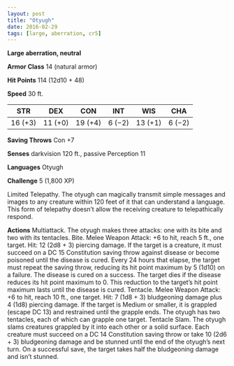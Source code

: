 ```yaml
---
layout: post
title: "Otyugh"
date: 2016-02-29
tags: [large, aberration, cr5]
---
```


**Large aberration, neutral**

**Armor Class** 14 (natural armor)

**Hit Points** 114 (12d10 + 48)

**Speed** 30 ft.

|   STR   |   DEX   |   CON   |   INT   |   WIS   |   CHA   |
|:-----:|:-----:|:-----:|:-----:|:-----:|:-----:|
| 16 (+3) | 11 (+0) | 19 (+4) | 6 (−2) | 13 (+1) | 6 (−2) |

**Saving Throws** Con +7 

**Senses** darkvision 120 ft., passive Perception 11 

**Languages** Otyugh 

**Challenge** 5 (1,800 XP) 

Limited Telepathy. The otyugh can magically transmit simple messages and images to any creature within 120 feet of it that can understand a language. This form of telepathy doesn’t allow the receiving creature to telepathically respond. 

**Actions** Multiattack. The otyugh makes three attacks: one with its bite and two with its tentacles. Bite. Melee Weapon Attack: +6 to hit, reach 5 ft., one target. Hit: 12 (2d8 + 3) piercing damage. If the target is a creature, it must succeed on a DC 15 Constitution saving throw against disease or become poisoned until the disease is cured. Every 24 hours that elapse, the target must repeat the saving throw, reducing its hit point maximum by 5 (1d10) on a failure. The disease is cured on a success. The target dies if the disease reduces its hit point maximum to 0. This reduction to the target’s hit point maximum lasts until the disease is cured. Tentacle. Melee Weapon Attack: +6 to hit, reach 10 ft., one target. Hit: 7 (1d8 + 3) bludgeoning damage plus 4 (1d8) piercing damage. If the target is Medium or smaller, it is grappled (escape DC 13) and restrained until the grapple ends. The otyugh has two tentacles, each of which can grapple one target. Tentacle Slam. The otyugh slams creatures grappled by it into each other or a solid surface. Each creature must succeed on a DC 14 Constitution saving throw or take 10 (2d6 + 3) bludgeoning damage and be stunned until the end of the otyugh’s next turn. On a successful save, the target takes half the bludgeoning damage and isn’t stunned.